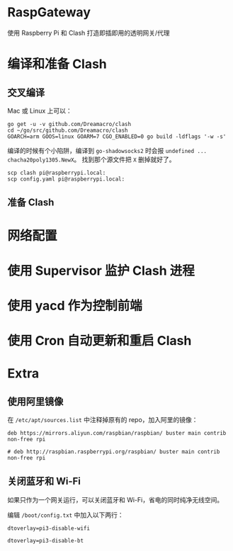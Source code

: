 # RaspGateway
  使用 Raspberry Pi 和 Clash 打造即插即用的透明网关/代理

# 编译和准备 Clash
## 交叉编译

  Mac 或 Linux 上可以：
  
    go get -u -v github.com/Dreamacro/clash
    cd ~/go/src/github.com/Dreamacro/clash
    GOARCH=arm GOOS=linux GOARM=7 CGO_ENABLED=0 go build -ldflags '-w -s'
 
 编译的时候有个小陷阱，编译到 `go-shadowsocks2` 时会报 `undefined ... chacha20poly1305.NewX`。
 找到那个源文件把 `X` 删掉就好了。
 
    scp clash pi@raspberrypi.local:
    scp config.yaml pi@raspberrypi.local:
    
## 准备 Clash

# 网络配置

# 使用 Supervisor 监护 Clash 进程

# 使用 yacd 作为控制前端

# 使用 Cron 自动更新和重启 Clash

# Extra

## 使用阿里镜像
  在 `/etc/apt/sources.list` 中注释掉原有的 repo，加入阿里的镜像：
  
    deb https://mirrors.aliyun.com/raspbian/raspbian/ buster main contrib non-free rpi

    # deb http://raspbian.raspberrypi.org/raspbian/ buster main contrib non-free rpi


## 关闭蓝牙和 Wi-Fi
  如果只作为一个网关运行，可以关闭蓝牙和 Wi-Fi，省电的同时纯净无线空间。
  
  编辑 `/boot/config.txt` 中加入以下两行：
 
    dtoverlay=pi3-disable-wifi

    dtoverlay=pi3-disable-bt

